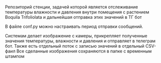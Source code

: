 Репозиторий стенции, задачей которой является отслеживание температуры влажности и давления внутри помещения с растением Boquila Trifoliolata
и дальнейшая отправка этих значений в ТГ бот

В файле conf.py можно настраивать период отправки сообщений. 

Системам делает изображение с камеры, прикрепляет полученные значения температуры, влажности и давления и отправляет в телеграм бот. 
Также есть отдельный поток с записью значений в отдельный CSV-фаил
Все сделанные изображения сохраняются в папке с временным штампом


